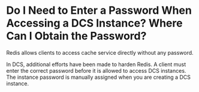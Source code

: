 # Do I Need to Enter a Password When Accessing a DCS Instance? Where Can I Obtain the Password?<a name="en-us_topic_0066854411"></a>

Redis allows clients to access cache service directly without any password.

In DCS, additional efforts have been made to harden Redis. A client must enter the correct password before it is allowed to access DCS instances. The instance password is manually assigned when you are creating a DCS instance.


